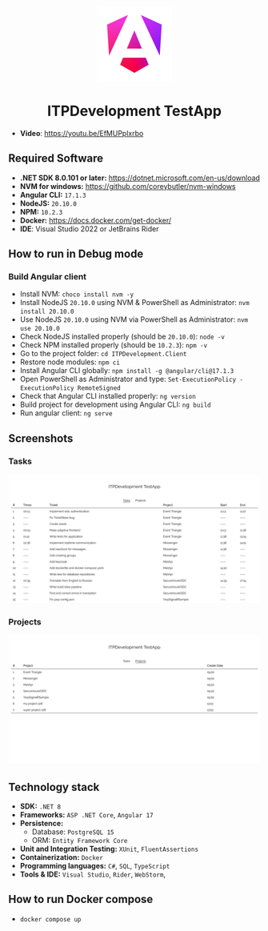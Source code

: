 <p align="center">
  <img src="./img/angular_logo.png" width="150" height="150"  alt="Angular Logo"/>
</p>

<div align="center">
  <h1>ITPDevelopment TestApp</h1>
</div>

- **Video**: https://youtu.be/EfMUPplxrbo

## Required Software

- **.NET SDK 8.0.101 or later:** https://dotnet.microsoft.com/en-us/download
- **NVM for windows:** https://github.com/coreybutler/nvm-windows
- **Angular CLI:** `17.1.3`
- **NodeJS:** `20.10.0`
- **NPM:** `10.2.3`
- **Docker:** https://docs.docker.com/get-docker/
- **IDE**: Visual Studio 2022 or JetBrains Rider

## How to run in Debug mode

### Build Angular client

- Install NVM: `choco install nvm -y`
- Install NodeJS `20.10.0` using NVM & PowerShell as Administrator: `nvm install 20.10.0`
- Use NodeJS `20.10.0` using NVM via PowerShell as Administrator: `nvm use 20.10.0`
- Check NodeJS installed properly (should be `20.10.0`): `node -v`
- Check NPM installed properly (should be `10.2.3`): `npm -v`
- Go to the project folder: `cd ITPDevelopment.Client`
- Restore node modules: `npm ci`
- Install Angular CLI globally: `npm install -g @angular/cli@17.1.3`
- Open PowerShell as Administrator and type: `Set-ExecutionPolicy -ExecutionPolicy RemoteSigned`
- Check that Angular CLI installed properly: `ng version`
- Build project for development using Angular CLI: `ng build`
- Run angular client: `ng serve`

## Screenshots

### Tasks

![./img/tasks.png](./img/tasks.png)

### Projects

![./img/projects.png](./img/projects.png)

## Technology stack

- **SDK:** `.NET 8`
- **Frameworks:** `ASP .NET Core`, `Angular 17`
- **Persistence:**
    - Database: `PostgreSQL 15`
    - ORM: `Entity Framework Core`
- **Unit and Integration Testing:** `XUnit`, `FluentAssertions`
- **Containerization:** `Docker`
- **Programming languages:** `C#`, `SQL`, `TypeScript`
- **Tools & IDE:** `Visual Studio`, `Rider`, `WebStorm`,

## How to run Docker compose

- `docker compose up`